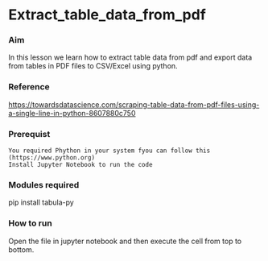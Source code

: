 # Extract_table_data_from_pdf

### Aim 
In this lesson we learn how to extract table data from pdf and export data from tables in PDF files to CSV/Excel using python.

### Reference
https://towardsdatascience.com/scraping-table-data-from-pdf-files-using-a-single-line-in-python-8607880c750

### Prerequist
`You required Phython in your system fyou can follow this (https://www.python.org)`<br/>
`Install Jupyter Notebook to run the code`<br/>

### Modules required
pip install tabula-py

### How to run
Open the file in jupyter notebook and then execute the cell from top to bottom.
